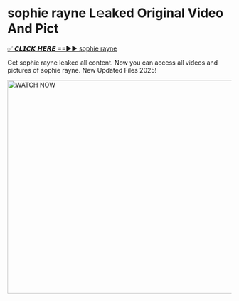 # sophie rayne L𝚎aked Original Video And Pict

<p><a href="https://cliphot.my.id/sophie+rayne" rel="nofollow">✅ 𝘾𝙇𝙄𝘾𝙆 𝙃𝙀𝙍𝙀 ==►► sophie rayne​</a></p>


<p>Get sophie rayne leaked all content. Now you can access all videos and pictures of sophie rayne. New Updated Files 2025!</p>


<p><a rel="nofollow" title="WATCH NOW" href="https://cliphot.my.id/sophie+rayne"><img border="sophie+rayne" height="480" width="720" title="WATCH NOW" alt="WATCH NOW" src="https://i.ibb.co.com/xMMVF88/686577567.gif"></a></p>